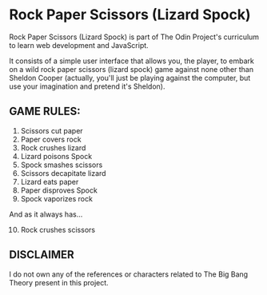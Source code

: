 # Rock Paper Scissors (Lizard Spock)

Rock Paper Scissors (Lizard Spock) is part of The Odin Project's curriculum to learn web development and JavaScript. 

It consists of a simple user interface that allows you, the player, to embark on a wild rock paper scissors (lizard spock) game against none other than Sheldon Cooper (actually, you'll just be playing against the computer, but use your imagination and pretend it's Sheldon).

## GAME RULES:
 
1. Scissors cut paper
2. Paper covers rock
3. Rock crushes lizard
4. Lizard poisons Spock
5. Spock smashes scissors
6. Scissors decapitate lizard
7. Lizard eats paper
8. Paper disproves Spock
9. Spock vaporizes rock

And as it always has...

10. Rock crushes scissors

## DISCLAIMER

I do not own any of the references or characters related to The Big Bang Theory present in this project. 
